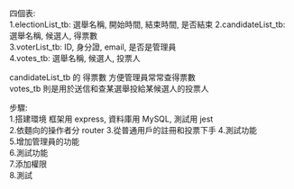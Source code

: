 四個表:  
1.electionList_tb: 選舉名稱, 開始時間, 結束時間, 是否結束 
2.candidateList_tb: 選舉名稱, 候選人, 得票數  
3.voterList_tb: ID, 身分證, email, 是否是管理員  
4.votes_tb: 選舉名稱, 候選人, 投票人  

candidateList_tb 的 得票數 方便管理員常常查得票數  
votes_tb 則是用於送信和查某選舉投給某候選人的投票人  

步驟:   
1.搭建環境 框架用 express, 資料庫用 MySQL, 測試用 jest  
2.依麵向的操作者分 router 
3.從普通用戶的註冊和投票下手 
4.測試功能  
5.增加管理員的功能  
6.測試功能  
7.添加權限  
8.測試  
